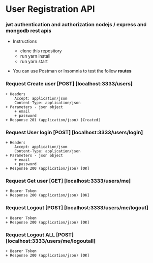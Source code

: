 # User Registration API

### jwt authentication and authorization nodejs / express and mongodb rest apis

+ Instructions
  + clone this repository
  + run yarn install
  + run yarn start
  
+ You can use Postman or Insomnia to test the follow <b> routes </b>

### Request Create user [POST] [localhost:3333/users]
    + Headers
        Accept: application/json
        Content-Type: application/json
    + Parameters - json object
        + email
        + password        
    + Response 201 (application/json) [Created]

### Request User login [POST] [localhost:3333/users/login]
    + Headers
        Accept: application/json
        Content-Type: application/json
    + Parameters - json object
        + email
        + password
    + Response 200 (application/json) [OK]
    
### Request Get user [GET] [localhost:3333/users/me]
    + Bearer Token
    + Response 200 (application/json) [OK]
    
### Request Logout [POST] [localhost:3333/users/me/logout]
    + Bearer Token
    + Response 200 (application/json) [OK]
    
### Request Logout ALL [POST] [localhost:3333/users/me/logoutall]
    + Bearer Token
    + Response 200 (application/json) [OK]
    

    

    
